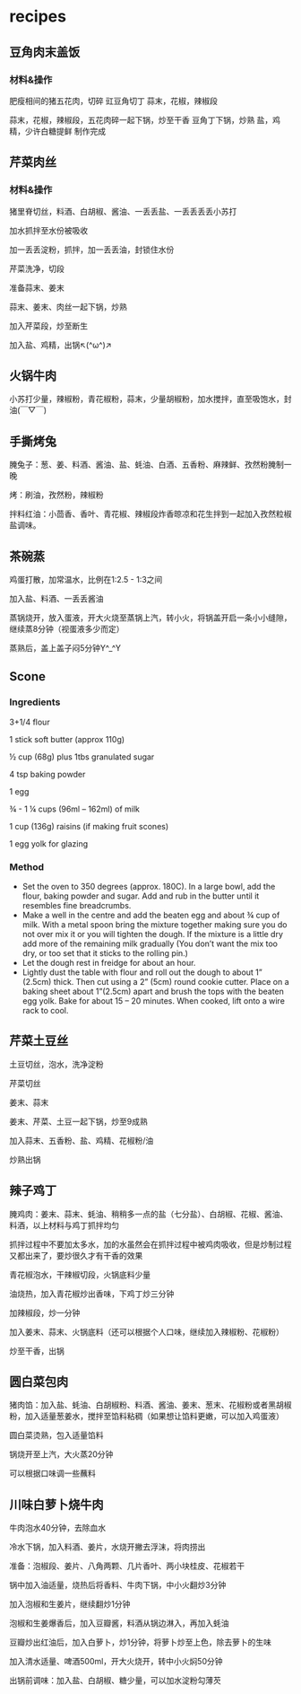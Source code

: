 # recipes
## 豆角肉末盖饭

### 材料&操作

肥瘦相间的猪五花肉，切碎
豇豆角切丁
蒜末，花椒，辣椒段

蒜末，花椒，辣椒段，五花肉碎一起下锅，炒至干香
豆角丁下锅，炒熟
盐，鸡精，少许白糖提鲜
制作完成



## 芹菜肉丝

### 材料&操作

猪里脊切丝，料酒、白胡椒、酱油、一丢丢盐、一丢丢丢丢小苏打

加水抓拌至水份被吸收

加一丢丢淀粉，抓拌，加一丢丢油，封锁住水份



芹菜洗净，切段

准备蒜末、姜末

蒜末、姜末、肉丝一起下锅，炒熟

加入芹菜段，炒至断生

加入盐、鸡精，出锅↖(^ω^)↗



## 火锅牛肉

小苏打少量，辣椒粉，青花椒粉，蒜末，少量胡椒粉，加水搅拌，直至吸饱水，封油(￣▽￣)



## 手撕烤兔

腌兔子：葱、姜、料酒、酱油、盐、蚝油、白酒、五香粉、麻辣鲜、孜然粉腌制一晚

烤：刷油，孜然粉，辣椒粉

拌料红油：小茴香、香叶、青花椒、辣椒段炸香晾凉和花生拌到一起加入孜然粒椒盐调味。



## 茶碗蒸

鸡蛋打散，加常温水，比例在1:2.5 - 1:3之间

加入盐、料酒、一丢丢酱油

蒸锅烧开，放入蛋液，开大火烧至蒸锅上汽，转小火，将锅盖开启一条小小缝隙，继续蒸8分钟（视蛋液多少而定）

蒸熟后，盖上盖子闷5分钟Y^_^Y



## Scone

### Ingredients

3+1/4 flour

1 stick soft butter (approx 110g)

½ cup (68g) plus 1tbs granulated sugar

4 tsp baking powder

1 egg

¾ - 1 ¼ cups (96ml – 162ml) of milk

1 cup (136g) raisins (if making fruit scones)

1 egg yolk for glazing

### Method

- Set the oven to 350 degrees (approx. 180C). In a large bowl, add the flour, baking powder and sugar. Add and rub in the butter until it resembles fine breadcrumbs.
- Make a well in the centre and add the beaten egg and about ¾ cup of milk. With a metal spoon bring the mixture together making sure you do not over mix it or you will tighten the dough. If the mixture is a little dry add more of the remaining milk gradually (You don’t want the mix too dry, or too set that it sticks to the rolling pin.)
- Let the dough rest in freidge for about an hour.
- Lightly dust the table with flour and roll out the dough to about 1” (2.5cm) thick. Then cut using a 2” (5cm) round cookie cutter. Place on a baking sheet about 1”(2.5cm) apart and brush the tops with the beaten egg yolk. Bake for about 15 – 20 minutes. When cooked, lift onto a wire rack to cool.



## 芹菜土豆丝

土豆切丝，泡水，洗净淀粉

芹菜切丝

姜末、蒜末

姜末、芹菜、土豆一起下锅，炒至9成熟

加入蒜末、五香粉、盐、鸡精、花椒粉/油

炒熟出锅



## 辣子鸡丁

腌鸡肉：姜末、蒜末、蚝油、稍稍多一点的盐（七分盐）、白胡椒、花椒、酱油、料酒，以上材料与鸡丁抓拌均匀

抓拌过程中不要加太多水，加的水虽然会在抓拌过程中被鸡肉吸收，但是炒制过程又都出来了，要炒很久才有干香的效果

青花椒泡水，干辣椒切段，火锅底料少量

油烧热，加入青花椒炒出香味，下鸡丁炒三分钟

加辣椒段，炒一分钟

加入姜末、蒜末、火锅底料（还可以根据个人口味，继续加入辣椒粉、花椒粉）

炒至干香，出锅



## 圆白菜包肉

猪肉馅：加入盐、蚝油、白胡椒粉、料酒、酱油、姜末、葱末、花椒粉或者黑胡椒粉，加入适量葱姜水，搅拌至馅料粘稠（如果想让馅料更嫩，可以加入鸡蛋液）

圆白菜烫熟，包入适量馅料

锅烧开至上汽，大火蒸20分钟

可以根据口味调一些蘸料



## 川味白萝卜烧牛肉

牛肉泡水40分钟，去除血水

冷水下锅，加入料酒、姜片，水烧开撇去浮沫，将肉捞出

准备：泡椒段、姜片、八角两颗、几片香叶、两小块桂皮、花椒若干

锅中加入油适量，烧热后将香料、牛肉下锅，中小火翻炒3分钟

加入泡椒和生姜片，继续翻炒1分钟

泡椒和生姜爆香后，加入豆瓣酱，料酒从锅边淋入，再加入蚝油

豆瓣炒出红油后，加入白萝卜，炒1分钟，将萝卜炒至上色，除去萝卜的生味

加入清水适量、啤酒500ml，开大火烧开，转中小火焖50分钟

出锅前调味：加入盐、白胡椒、糖少量，可以加水淀粉勾薄芡
